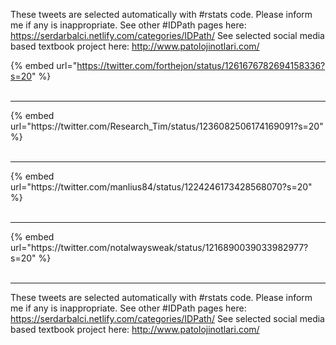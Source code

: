 

These tweets are selected automatically with #rstats code. Please inform me if any is inappropriate.
See other #IDPath pages here: https://serdarbalci.netlify.com/categories/IDPath/ 
See selected social media based textbook project here: http://www.patolojinotlari.com/

{% embed url="https://twitter.com/forthejon/status/1261676782694158336?s=20" %}<br>
<br>
<hr>
{% embed url="https://twitter.com/Research_Tim/status/1236082506174169091?s=20" %}<br>
<br>
<hr>
{% embed url="https://twitter.com/manlius84/status/1224246173428568070?s=20" %}<br>
<br>
<hr>
{% embed url="https://twitter.com/notalwaysweak/status/1216890039033982977?s=20" %}<br>
<br>
<hr>


These tweets are selected automatically with #rstats code. Please inform me if any is inappropriate.
See other #IDPath pages here: https://serdarbalci.netlify.com/categories/IDPath/ 
See selected social media based textbook project here: http://www.patolojinotlari.com/
